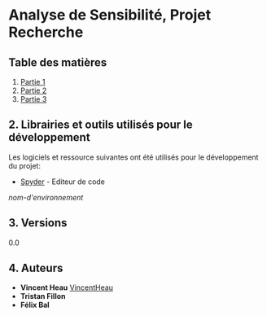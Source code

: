 # Analyse de Sensibilité, Projet Recherche


## Table des matières
1. [Partie 1](#)
2. [Partie 2](#)
3. [Partie 3](#)



## 2. Librairies et outils utilisés pour le développement

Les logiciels et ressource suivantes ont été utilisés pour le développement du projet:

* [Spyder]() - Editeur de code

*nom-d'environnement*
## 3. Versions
0.0
## 4. Auteurs

* **Vincent Heau** [VincentHeau](https://github.com/VincentHeau)
* **Tristan Fillon**
* **Félix Bal**
